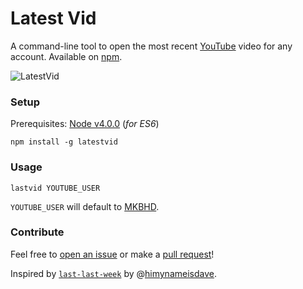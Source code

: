 # Latest Vid
A command-line tool to open the most recent [YouTube](http://youtube.com) video for any account. Available on [npm](https://www.npmjs.com/package/latestvid).

![LatestVid](http://i.imgur.com/JPtGUuE.gif)

### Setup
Prerequisites: [Node v4.0.0](https://nodejs.org/en/blog/release/v4.0.0/) (*for ES6*)
``` 
npm install -g latestvid
```

### Usage
```
lastvid YOUTUBE_USER
```
`YOUTUBE_USER` will default to [MKBHD](http://youtube.com/user/marquesbrownlee).

### Contribute

Feel free to [open an issue](https://github.com/kshvmdn/latestvid/issues) or make a [pull request](https://github.com/kshvmdn/latestvid/pulls)!

Inspired by [`last-last-week`](https://www.npmjs.com/package/last-last-week) by @[himynameisdave](https://github.com/himynameisdave).
